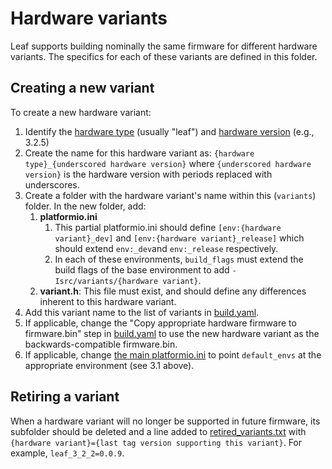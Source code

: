 # Hardware variants

Leaf supports building nominally the same firmware for different hardware variants.  The specifics for each of these variants are defined in this folder.

## Creating a new variant

To create a new hardware variant:

1. Identify the [hardware type](../README.md#hardware-type) (usually "leaf") and [hardware version](../README.md#hardware-version) (e.g., 3.2.5)
2. Create the name for this hardware variant as: `{hardware type}_{underscored hardware version}` where `{underscored hardware version}` is the hardware version with periods replaced with underscores.
3. Create a folder with the hardware variant's name within this (`variants`) folder.  In the new folder, add:
    1. **platformio.ini**
        1. This partial platformio.ini should define `[env:{hardware variant}_dev]` and `[env:{hardware variant}_release]` which should extend `env:_dev`and `env:_release` respectively.
        2. In each of these environments, `build_flags` must extend the build flags of the base environment to add `-Isrc/variants/{hardware variant}`.
    2. **variant.h**: This file must exist, and should define any differences inherent to this hardware variant.
4. Add this variant name to the list of variants in [build.yaml](../../.github/workflows/build.yaml).
5. If applicable, change the "Copy appropriate hardware firmware to firmware.bin" step in [build.yaml](../../.github/workflows/build.yaml) to use the new hardware variant as the backwards-compatible firmware.bin.
6. If applicable, change [the main platformio.ini](../../platformio.ini) to point `default_envs` at the appropriate environment (see 3.1 above).

## Retiring a variant

When a hardware variant will no longer be supported in future firmware, its subfolder should be deleted and a line added to [retired_variants.txt](./retired_variants.txt) with `{hardware variant}={last tag version supporting this variant}`.  For example, `leaf_3_2_2=0.0.9`.